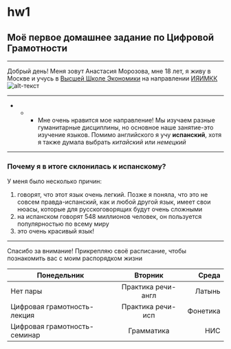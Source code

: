 # hw1
## Моё первое домашнее задание по Цифровой Грамотности
***
Добрый день! Меня зовут Анастасия Морозова, мне 18 лет, я живу в Москве и учусь в [Высшей Школе Экономики](https://www.hse.ru/ "Высшей Школе Экономики") на направлении [ИЯИМКК](https://www.hse.ru/ba/lang/ "ИЯИМКК")  ![alt-текст](http://gym40.ru/teachers/niu-vshe/logo.jpg "Вышка")
* * *
* * * Мне очень нравится мое направление! Мы изучаем разные гуманитарные дисциплины, но основное наше занятие-это изучение языков. Помимо английского я учу **испанский**, хотя я также думала выбрать *китайский* или *немецкий* 
* * *
### Почему я в итоге склонилась к испанскому? 
У меня было несколько причин:
1. говорят, что этот язык очень легкий. Позже я поняла, что это не совсем правда-испанский, как и любой другой язык, имеет свои нюасы, которые для русскоговорящих будут очень сложными
2. на испанском говорят 548 миллионов человек, он пользуется популярностью по всему миру
3. это очень красивый язык! 
***
Спасибо за внимание! Прикрепляю своё расписание, чтобы познакомить вас с моим распорядком жизни

| Понедельник | Вторник | Среда |
| ------------ |:--------------:| --------:|
|Нет пары|Практика речи-англ|Латынь|
|Цифровая грамотность-лекция|Практика речи-исп|Фонетика|
|Цифровая грамотность-семинар|Грамматика|НИС|
